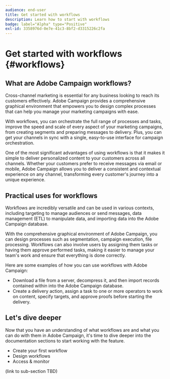 ```yaml
---
audience: end-user
title: Get started with workflows
description: Learn how to start with workflows
badge: label="Alpha" type="Positive"
exl-id: 3358976d-0e7e-41c3-8bf2-d3315226c2fa
---
```

# Get started with workflows {#workflows}

## What are Adobe Campaign workflows?

Cross-channel marketing is essential for any business looking to reach its customers effectively. Adobe Campaign provides a comprehensive graphical environment that empowers you to design complex processes that can help you manage your marketing campaigns with ease.

With workflows, you can orchestrate the full range of processes and tasks, improve the speed and scale of every aspect of your marketing campaigns, from creating segments and preparing messages to delivery. Plus, you can get your channels in sync with a single, easy-to-use interface for campaign orchestration.

One of the most significant advantages of using workflows is that it makes it simple to deliver personalized content to your customers across all channels. Whether your customers prefer to receive messages via email or mobile, Adobe Campaign allows you to deliver a consistent and contextual experience on any channel, transforming every customer's journey into a unique experience.

## Practical uses for workflows

Workflows are incredibly versatile and can be used in various contexts, including targeting to manage audiences or send messages, data management (ETL) to manipulate data, and importing data into the Adobe Campaign database.

With the comprehensive graphical environment of Adobe Campaign, you can design processes such as segmentation, campaign execution, file processing. Workflows can also involve users by assigning them tasks or having them approve performed tasks, making it easier to manage your team's work and ensure that everything is done correctly.

Here are some examples of how you can use workflows with Adobe Campaign:

* Download a file from a server, decompress it, and then import records contained within into the Adobe Campaign database.
* Create a delivery action, assign a task to one or more operators to work on content, specify targets, and approve proofs before starting the delivery.

## Let's dive deeper

Now that you have an understanding of what workflows are and what you can do with them in Adobe Campaign, it's time to dive deeper into the documentation sections to start working with the feature.

* Create your first workflow
* Design workflows
* Access & monitor 

(link to sub-section TBD)
